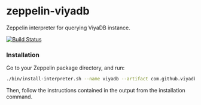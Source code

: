 zeppelin-viyadb
================

Zeppelin interpreter for querying ViyaDB instance.

[![Build Status](https://travis-ci.org/viyadb/zeppelin-interpreter.png)](https://travis-ci.org/viyadb/zeppelin-interpreter)

### Installation

Go to your Zeppelin package directory, and run:

```bash
./bin/install-interpreter.sh --name viyadb --artifact com.github.viyadb:zeppelin-viyadb:0.7.2
```

Then, follow the instructions contained in the output from the installation command.

